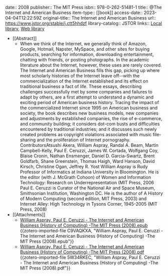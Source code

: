 date:: 2008
publisher:: The MIT Press
isbn:: 978-0-262-51481-1
title:: @The Internet and American Business
item-type:: [[book]]
access-date:: 2023-04-04T12:22:59Z
original-title:: The Internet and American Business
url:: https://www.jstor.org/stable/j.ctt5hhdzf
library-catalog:: JSTOR
links:: [Local library](zotero://select/groups/2386895/items/EUV8UDYI), [Web library](https://www.zotero.org/groups/2386895/items/EUV8UDYI)

- [[Abstract]]
	- When we think of the Internet, we generally think of Amazon, Google, Hotmail, Napster, MySpace, and other sites for buying products, searching for information, downloading entertainment, chatting with friends, or posting photographs. In the academic literature about the Internet, however, these uses are rarely covered. The Internet and American Business fills this gap, picking up where most scholarly histories of the Internet leave off--with the commercialization of the Internet established and its effect on traditional business a fact of life. These essays, describing challenges successfully met by some companies and failures to adapt by others, are a first attempt to understand a dynamic and exciting period of American business history. Tracing the impact of the commercialized Internet since 1995 on American business and society, the book describes new business models, new companies and adjustments by established companies, the rise of e-commerce, and community building; it considers dot-com busts and difficulties encountered by traditional industries; and it discusses such newly created problems as copyright violations associated with music file-sharing and the proliferation of Internet pornography. ContributorsAtsushi Akera, William Aspray, Randal A. Beam, Martin Campbell-Kelly, Paul E. Ceruzzi, James W. Cortada, Wolfgang Coy, Blaise Cronin, Nathan Ensmenger, Daniel D. Garcia-Swartz, Brent Goldfarb, Shane Greenstein, Thomas Haigh, Ward Hanson, David Kirsch, Christine Ogan, Jeffrey R. Yost William Aspray is Rudy Professor of Informatics at Indiana University in Bloomington. He is the editor (with J. McGrath Cohoon) of Women and Information Technology: Research on Underrepresentation (MIT Press, 2006 Paul E. Ceruzzi is Curator of the National Air and Space Museum, Smithsonian Institution, Washington DC. He is the author of A History of Modern Computing (second edition, MIT Press, 2003) and Internet Alley: High Technology in Tysons Corner, 1945-2005 (MIT Press, 2008)
- [[Attachments]]
	- [William Aspray, Paul E. Ceruzzi - The Internet and American Business (History of Computing) -The MIT Press (2008).epub](zotero://select/groups/2386895/items/C9VAQKXA) {{zotero-imported-file C9VAQKXA, "William Aspray, Paul E. Ceruzzi - The Internet and American Business (History of Computing) -The MIT Press (2008).epub"}}
	- [William Aspray, Paul E. Ceruzzi - The Internet and American Business (History of Computing) -The MIT Press (2008).pdf](zotero://select/groups/2386895/items/5W34RKEC) {{zotero-imported-file 5W34RKEC, "William Aspray, Paul E. Ceruzzi - The Internet and American Business (History of Computing) -The MIT Press (2008).pdf"}}